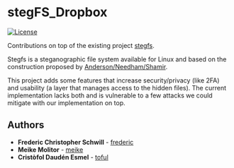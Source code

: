 # stegFS_Dropbox

[![License](https://img.shields.io/github/license/toful/stegFS_Dropbox?style=plastic)](https://github.com/toful/stegFS_Dropbox)

Contributions on top of the existing project [stegfs](https://github.com/albinoloverats/stegfs). 

Stegfs is a steganographic file system available for Linux and based on the construction proposed by [Anderson/Needham/Shamir](https://www.cl.cam.ac.uk/~rja14/Papers/stego-fs.pdf). 

This project adds some features that increase security/privacy (like 2FA) and usability (a layer that manages access to the hidden files). The current implementation lacks both and is vulnerable to a few attacks we could mitigate with our implementation on top.


## Authors

* **Frederic Christopher Schwill** - [frederic](https://github.com/fschwill) 
* **Meike Molitor** - [meike](https://github.com/Meike-m)
* **Cristòfol Daudén Esmel** - [toful](https://github.com/toful)